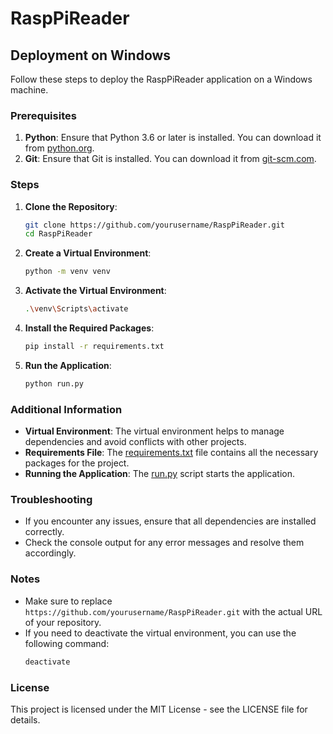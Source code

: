 # RaspPiReader

## Deployment on Windows

Follow these steps to deploy the RaspPiReader application on a Windows machine.

### Prerequisites

1. **Python**: Ensure that Python 3.6 or later is installed. You can download it from [python.org](https://www.python.org/downloads/).
2. **Git**: Ensure that Git is installed. You can download it from [git-scm.com](https://git-scm.com/downloads/).

### Steps

1. **Clone the Repository**:
    ```sh
    git clone https://github.com/yourusername/RaspPiReader.git
    cd RaspPiReader
    ```

2. **Create a Virtual Environment**:
    ```sh
    python -m venv venv
    ```

3. **Activate the Virtual Environment**:
    ```sh
    .\venv\Scripts\activate
    ```

4. **Install the Required Packages**:
    ```sh
    pip install -r requirements.txt
    ```

5. **Run the Application**:
    ```sh
    python run.py
    ```

### Additional Information

- **Virtual Environment**: The virtual environment helps to manage dependencies and avoid conflicts with other projects.
- **Requirements File**: The [requirements.txt](http://_vscodecontentref_/1) file contains all the necessary packages for the project.
- **Running the Application**: The [run.py](http://_vscodecontentref_/2) script starts the application.

### Troubleshooting

- If you encounter any issues, ensure that all dependencies are installed correctly.
- Check the console output for any error messages and resolve them accordingly.

### Notes

- Make sure to replace `https://github.com/yourusername/RaspPiReader.git` with the actual URL of your repository.
- If you need to deactivate the virtual environment, you can use the following command:
    ```sh
    deactivate
    ```

### License

This project is licensed under the MIT License - see the LICENSE file for details.
